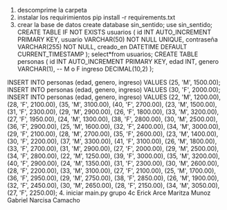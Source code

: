 1. descomprime la carpeta
2. instalar los requirimientos  pip install -r requirements.txt
3. crear la base de datos
   create database sin_sentido;
use sin_sentido;
CREATE TABLE IF NOT EXISTS usuarios (
    id INT AUTO_INCREMENT PRIMARY KEY,
    usuario VARCHAR(50) NOT NULL UNIQUE,
    contraseña VARCHAR(255) NOT NULL,
    creado_en DATETIME DEFAULT CURRENT_TIMESTAMP
);
select*from usuarios;
CREATE TABLE personas (
    id INT AUTO_INCREMENT PRIMARY KEY,
    edad INT,
    genero VARCHAR(1), -- M o F
    ingreso DECIMAL(10,2)
);

INSERT INTO personas (edad, genero, ingreso) VALUES (25, 'M', 1500.00);
INSERT INTO personas (edad, genero, ingreso) VALUES (30, 'F', 2000.00);
INSERT INTO personas (edad, genero, ingreso) VALUES
(22, 'M', 1200.00),
(28, 'F', 2100.00),
(35, 'M', 3100.00),
(40, 'F', 2700.00),
(23, 'M', 1500.00),
(31, 'F', 2300.00),
(29, 'M', 2900.00),
(26, 'F', 1800.00),
(33, 'M', 3200.00),
(27, 'F', 1950.00),
(24, 'M', 1300.00),
(38, 'F', 2800.00),
(30, 'M', 2500.00),
(36, 'F', 2900.00),
(25, 'M', 1600.00),
(32, 'F', 2400.00),
(34, 'M', 3000.00),
(29, 'F', 2100.00),
(28, 'M', 2700.00),
(35, 'F', 2600.00),
(23, 'M', 1400.00),
(30, 'F', 2200.00),
(37, 'M', 3300.00),
(41, 'F', 3100.00),
(26, 'M', 1800.00),
(33, 'F', 2700.00),
(31, 'M', 2900.00),
(27, 'F', 2000.00),
(29, 'M', 2500.00),
(34, 'F', 2800.00),
(22, 'M', 1250.00),
(39, 'F', 3000.00),
(35, 'M', 3200.00),
(40, 'F', 2900.00),
(24, 'M', 1350.00),
(31, 'F', 2300.00),
(30, 'M', 2600.00),
(28, 'F', 2200.00),
(33, 'M', 3100.00),
(27, 'F', 2100.00),
(25, 'M', 1700.00),
(36, 'F', 2950.00),
(29, 'M', 2750.00),
(38, 'F', 2850.00),
(26, 'M', 1900.00),
(32, 'F', 2450.00),
(30, 'M', 2650.00),
(28, 'F', 2150.00),
(34, 'M', 3050.00),
(27, 'F', 2250.00);
4. iniciar main.py
grupo 4c
Erick Arce
Maritza Munoz
Gabriel 
Narcisa Camacho